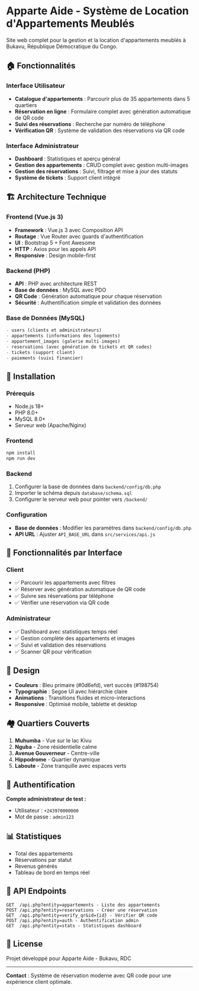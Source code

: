 # Apparte Aide - Système de Location d'Appartements Meublés

Site web complet pour la gestion et la location d'appartements meublés à Bukavu, République Démocratique du Congo.

## 🏠 Fonctionnalités

### Interface Utilisateur
- **Catalogue d'appartements** : Parcourir plus de 35 appartements dans 5 quartiers
- **Réservation en ligne** : Formulaire complet avec génération automatique de QR code
- **Suivi des réservations** : Recherche par numéro de téléphone
- **Vérification QR** : Système de validation des réservations via QR code

### Interface Administrateur
- **Dashboard** : Statistiques et aperçu général
- **Gestion des appartements** : CRUD complet avec gestion multi-images
- **Gestion des réservations** : Suivi, filtrage et mise à jour des statuts
- **Système de tickets** : Support client intégré

## 🏗️ Architecture Technique

### Frontend (Vue.js 3)
- **Framework** : Vue.js 3 avec Composition API
- **Routage** : Vue Router avec guards d'authentification
- **UI** : Bootstrap 5 + Font Awesome
- **HTTP** : Axios pour les appels API
- **Responsive** : Design mobile-first

### Backend (PHP)
- **API** : PHP avec architecture REST
- **Base de données** : MySQL avec PDO
- **QR Code** : Génération automatique pour chaque réservation
- **Sécurité** : Authentification simple et validation des données

### Base de Données (MySQL)
```sql
- users (clients et administrateurs)
- appartements (informations des logements)
- appartement_images (galerie multi-images)
- reservations (avec génération de tickets et QR codes)
- tickets (support client)
- paiements (suivi financier)
```

## 🚀 Installation

### Prérequis
- Node.js 18+
- PHP 8.0+
- MySQL 8.0+
- Serveur web (Apache/Nginx)

### Frontend
```bash
npm install
npm run dev
```

### Backend
1. Configurer la base de données dans `backend/config/db.php`
2. Importer le schéma depuis `database/schema.sql`
3. Configurer le serveur web pour pointer vers `/backend/`

### Configuration
- **Base de données** : Modifier les paramètres dans `backend/config/db.php`
- **API URL** : Ajuster `API_BASE_URL` dans `src/services/api.js`

## 📱 Fonctionnalités par Interface

### Client
- ✅ Parcourir les appartements avec filtres
- ✅ Réserver avec génération automatique de QR code
- ✅ Suivre ses réservations par téléphone
- ✅ Vérifier une réservation via QR code

### Administrateur
- ✅ Dashboard avec statistiques temps réel
- ✅ Gestion complète des appartements et images
- ✅ Suivi et validation des réservations
- ✅ Scanner QR pour vérification

## 🎨 Design

- **Couleurs** : Bleu primaire (#0d6efd), vert succès (#198754)
- **Typographie** : Segoe UI avec hiérarchie claire
- **Animations** : Transitions fluides et micro-interactions
- **Responsive** : Optimisé mobile, tablette et desktop

## 🏘️ Quartiers Couverts

1. **Muhumba** - Vue sur le lac Kivu
2. **Nguba** - Zone résidentielle calme
3. **Avenue Gouverneur** - Centre-ville
4. **Hippodrome** - Quartier dynamique  
5. **Laboute** - Zone tranquille avec espaces verts

## 🔐 Authentification

**Compte administrateur de test :**
- Utilisateur : `+243970000000`
- Mot de passe : `admin123`

## 📊 Statistiques

- Total des appartements
- Réservations par statut
- Revenus générés
- Tableau de bord en temps réel

## 🔧 API Endpoints

```
GET  /api.php?entity=appartements - Liste des appartements
POST /api.php?entity=reservations - Créer une réservation
GET  /api.php?entity=verify_qr&id={id} - Vérifier QR code
POST /api.php?entity=auth - Authentification admin
GET  /api.php?entity=stats - Statistiques dashboard
```

## 📄 License

Projet développé pour Apparte Aide - Bukavu, RDC

---

**Contact** : Système de réservation moderne avec QR code pour une expérience client optimale.
